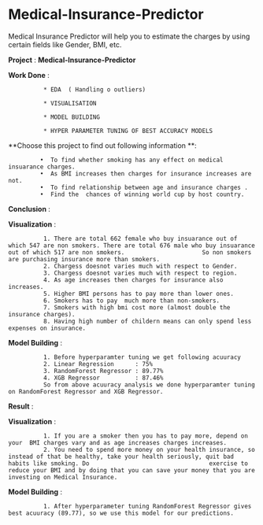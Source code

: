 # Medical-Insurance-Predictor
Medical Insurance Predictor will help you to estimate the charges by using certain fields like Gender, BMI, etc.


**Project** : **Medical-Insurance-Predictor**

**Work Done** :

              * EDA  ( Handling o outliers)

              * VISUALISATION 

              * MODEL BUILDING 

              * HYPER PARAMETER TUNING OF BEST ACCURACY MODELS


**Choose this project to find out following information **:

             •	To find whether smoking has any effect on medical insuarance charges.
             •	As BMI increases then charges for insurance increases are not.
             •	To find relationship between age and insurance charges .
             •	Find the  chances of winning world cup by host country. 
             
**Conclusion** :

**Visualization** : 

              1. There are total 662 female who buy insuarance out of which 547 are non smokers. There are total 676 male who buy insuarance out of which 517 are non smokers.                      So non smokers are purchasing insurance more than smokers.
              2. Chargess doesnot varies much with respect to Gender.
              3. Chargess doesnot varies much with respect to region.
              4. As age increases then charges for insurance also increases.
              5. Higher BMI persons has to pay more than lower ones.
              6. Smokers has to pay  much more than non-smokers.
              7. Smokers with high bmi cost more (almost double the insurance charges).
              8. Having high number of childern means can only spend less expenses on insurance.
              
**Model Building** : 

              1. Before hyperparamter tuning we get following acuuracy 
              2. Linear Regression      : 75%
              3. RandomForest Regressor : 89.77%
              4. XGB Regressor          : 87.46%
              So from above acuuracy analysis we done hyperparamter tuning on RandomForest Regressor and XGB Regressor.

**Result** :

**Visualization** :

              1. If you are a smoker then you has to pay more, depend on your  BMI charges vary and as age increases charges increases.
              2. You need to spend more money on your health insurance, so instead of that be healthy, take your health seriously, quit bad habits like smoking. Do                                  exercise to reduce your BMI and by doing that you can save your money that you are investing on Medical Insurance.
              
**Model Building** : 

              1. After hyperparameter tuning RandomForest Regressor gives best acuuracy (89.77), so we use this model for our predictions.
